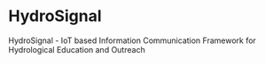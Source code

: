 # HydroSignal
HydroSignal - IoT based Information Communication Framework for Hydrological Education and Outreach
